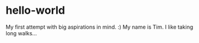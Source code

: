 # hello-world
My first attempt with big aspirations in mind. :)
My name is Tim. I like taking long walks...
